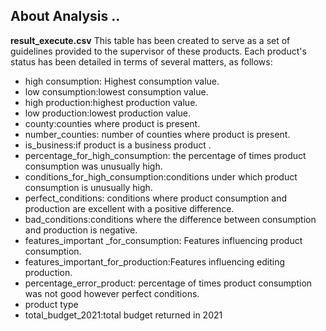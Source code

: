 ## About Analysis ..

**result_execute.csv**
This table has been created to serve as a set of guidelines provided to the supervisor of these products. Each product's status has been detailed in terms of several matters, as follows:
- high consumption: Highest consumption value.
- low consumption:lowest consumption value. 
- high production:highest production value.
- low production:lowest production value.
- county:counties where product is present.
- number_counties: number of counties where product is present.
- is_business:if product is a business product .
- percentage_for_high_consumption: the percentage of times product consumption was unusually high.
- conditions_for_high_consumption:conditions under which product consumption is unusually high. 
- perfect_conditions: conditions where product consumption and production are excellent with a positive difference. 
- bad_conditions:conditions where the difference between consumption and production is negative. 
- features_important _for_consumption: Features  influencing product consumption.
- features_important_for_production:Features influencing editing production.
- percentage_error_product: percentage of times product consumption was not good  however perfect conditions.
- product type 
- total_budget_2021:total budget returned  in 2021
